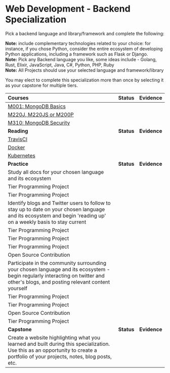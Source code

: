 # Web Development - Backend Specialization

Pick a backend language and library/framework and complete the following:

**Note:** include complementary technologies related to your choice: for instance, if you chose Python, consider the entire ecosystem of developing Python applications, including a framework such as Flask or Django.  
**Note:** Pick any Backend language you like, some ideas include - Golang, Rust, Elixir, JavaScript, Java, C#, Python, PHP, Ruby  
**Note:** All Projects should use your selected language and framework/library

You may elect to complete this specialization more than once by selecting it as your capstone for multiple tiers.

| Courses                                                                                                                                                                           |   Status   |   Evidence   |
| :-------------------------------------------------------------------------------------------------------------------------------------------------------------------------------- | :--------: | :----------: |
| [M001: MongoDB Basics](https://university.mongodb.com/courses/catalog)                                                                                                            |            |
| [M220J, M220JS or M200P](https://university.mongodb.com/courses/catalog)                                                                                                          |            |
| [M310: MongoDB Security](https://university.mongodb.com/courses/catalog)                                                                                                          |            |
| **Reading**                                                                                                                                                                       | **Status** | **Evidence** |
| [TravisCI](https://docs.travis-ci.com/)                                                                                                                                           |            |
| [Docker](https://docs.docker.com/)                                                                                                                                                |            |
| [Kubernetes](https://kubernetes.io/docs/home/)                                                                                                                                    |            |
| **Practice**                                                                                                                                                                      | **Status** | **Evidence** |
| Study all docs for your chosen language and its ecosystem                                                                                                                         |            |
| Tier Programming Project                                                                                                                                                          |            |
| Tier Programming Project                                                                                                                                                          |            |
| Identify blogs and Twitter users to follow to stay up to date on your chosen language and its ecosystem and begin 'reading up' on a weekly basis to stay current                  |            |
| Tier Programming Project                                                                                                                                                          |            |
| Tier Programming Project                                                                                                                                                          |            |
| Tier Programming Project                                                                                                                                                          |            |
| Open Source Contribution                                                                                                                                                          |            |
| Participate in the community surrounding your chosen language and its ecosystem - begin regularly interacting on twitter and other's blogs, and posting relevant content yourself |            |
| Tier Programming Project                                                                                                                                                          |            |
| Tier Programming Project                                                                                                                                                          |            |
| Open Source Contribution                                                                                                                                                          |            |
| Tier Programming Project                                                                                                                                                          |            |
| **Capstone**                                                                                                                                                                      | **Status** | **Evidence** |
| Create a website highlighting what you learned and built during this specialization. Use this as an opportunity to create a portfolio of your projects, notes, blog posts, etc.   |            |

